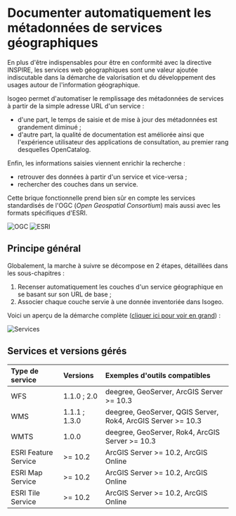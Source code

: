 # Documenter automatiquement les métadonnées de services géographiques

En plus d'être indispensables pour être en conformité avec la directive INSPIRE, les services web géographiques sont une valeur ajoutée indiscutable dans la démarche de valorisation et du développement des usages autour de l'information géographique.

Isogeo permet d'automatiser le remplissage des métadonnées de services à partir de la simple adresse URL d'un service :
* d'une part, le temps de saisie et de mise à jour des métadonnées est grandement diminué ;
* d'autre part, la qualité de documentation est améliorée ainsi que l'expérience utilisateur des applications de consultation, au premier rang desquelles OpenCatalog.

Enfin, les informations saisies viennent enrichir la recherche :
* retrouver des données à partir d'un service et vice-versa ;
* rechercher des couches dans un service.

Cette brique fonctionnelle prend bien sûr en compte les services standardisés de l'OGC (*Open Geospatial Consortium*) mais aussi avec les formats spécifiques d'ESRI.

![OGC](/images/logos/ogc.png "Open Geospatial Consortium") ![ESRI](/images/logos/arcgis.jpg "Environmental Systems Research Institute - ArcGIS")

## Principe général

Globalement, la marche à suivre se décompose en 2 étapes, détaillées dans les sous-chapitres :
1. Recenser automatiquement les couches d'un service géographique en se basant sur son URL de base ;
2. Associer chaque couche servie à une donnée inventoriée dans Isogeo.

Voici un aperçu de la démarche complète ([cliquer ici pour voir en grand](../../../images/inv_edit_services.gif)) :

![Services](/images/inv_edit_services.gif "Documentation automatisée de services géographiques")

## Services et versions gérés

| Type de service      | Versions    | Exemples d'outils compatibles |
| :------------------- | :---------- | :---------------------------- |
| WFS                  | 1.1.0 ; 2.0 | deegree, GeoServer, ArcGIS Server >= 10.3 |
| WMS                  | 1.1.1 ; 1.3.0 | deegree, GeoServer, QGIS Server, Rok4, ArcGIS Server >= 10.3 |
| WMTS                 | 1.0.0       | deegree, GeoServer, Rok4, ArcGIS Server >= 10.3     |
| ESRI Feature Service | >= 10.2     | ArcGIS Server >= 10.2, ArcGIS Online |
| ESRI Map Service     | >= 10.2     | ArcGIS Server >= 10.2, ArcGIS Online |
| ESRI Tile Service    | >= 10.2     | ArcGIS Server >= 10.2, ArcGIS Online |














